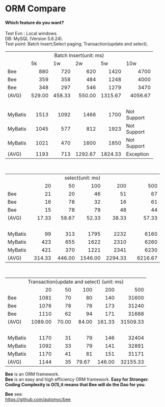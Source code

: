 
ORM Compare
=========
#### Which feature do you want?	

Test Evn : Local windows.  
DB: MySQL (Version 5.6.24).  
Test point: Batch Insert;Select paging; Transaction(update and select).  

<table cellspacing="0" cellpadding="0">
  <col width="62" />
  <col width="69" />
  <col width="64" />
  <col width="69" span="2" />
  <col width="96" />
  <tr height="19">
    <td colspan="6" height="19" width="429"><div align="center">Batch Insert(unit: ms)</div></td>
  </tr>
  <tr height="19">
    <td height="19">　</td>
    <td>5k</td>
    <td>1w</td>
    <td>2w</td>
    <td>5w</td>
    <td>10w</td>
  </tr>
  <tr height="19">
    <td height="19">Bee</td>
    <td align="right">880</td>
    <td align="right">720</td>
    <td align="right">620</td>
    <td align="right">1420</td>
    <td align="right">4700</td>
  </tr>
  <tr height="19">
    <td height="19">Bee</td>
    <td align="right">359</td>
    <td align="right">358</td>
    <td align="right">484</td>
    <td align="right">1248</td>
    <td align="right">4000</td>
  </tr>
  <tr height="19">
    <td height="19">Bee</td>
    <td align="right">348</td>
    <td align="right">297</td>
    <td align="right">546</td>
    <td align="right">1279</td>
    <td align="right">3470</td>
  </tr>
  <tr height="19">
    <td height="19">(AVG)</td>
    <td align="right">529.00 </td>
    <td align="right">458.33 </td>
    <td align="right">550.00 </td>
    <td align="right">1315.67 </td>
    <td align="right">4056.67 </td>
  </tr>
  <tr height="10">
    <td height="10">　</td>
    <td>　</td>
    <td>　</td>
    <td>　</td>
    <td>　</td>
    <td>　</td>
  </tr>
  <tr height="19">
    <td height="19">MyBatis</td>
    <td align="right">1513</td>
    <td align="right">1092</td>
    <td align="right">1466</td>
    <td align="right">1700</td>
    <td>Not Support</td>
  </tr>
  <tr height="19">
    <td height="19">MyBatis</td>
    <td align="right">1045</td>
    <td align="right">577</td>
    <td align="right">812</td>
    <td align="right">1923</td>
    <td>Not Support</td>
  </tr>
  <tr height="19">
    <td height="19">MyBatis</td>
    <td align="right">1021</td>
    <td align="right">470</td>
    <td align="right">1600</td>
    <td align="right">1850</td>
    <td>Not Support</td>
  </tr>
  <tr height="19">
    <td height="19">(AVG)</td>
    <td align="right">1193</td>
    <td align="right">713</td>
    <td align="right">1292.67 </td>
    <td align="right">1824.33 </td>
    <td>Exception</td>
  </tr>
</table>
<p>&nbsp;</p>
<table cellspacing="0" cellpadding="0">
  <col width="62" />
  <col width="69" />
  <col width="64" />
  <col width="69" span="2" />
  <col width="96" />
 <tr height="19">
    <td colspan="6" height="19" width="429"><div align="center">select(unit: ms)</div></td>
  </tr>
  <tr height="19">
    <td width="62" height="19">　</td>
    <td width="69" align="right">20</td>
    <td width="64" align="right">50</td>
    <td width="69" align="right">100</td>
    <td width="69" align="right">200</td>
    <td width="96" align="right">500</td>
  </tr>
  <tr height="19">
    <td height="19">Bee</td>
    <td align="right">21</td>
    <td align="right">20</td>
    <td align="right">46</td>
    <td align="right">51</td>
    <td align="right">67</td>
  </tr>
  <tr height="19">
    <td height="19">Bee</td>
    <td align="right">16</td>
    <td align="right">78</td>
    <td align="right">32</td>
    <td align="right">16</td>
    <td align="right">61</td>
  </tr>
  <tr height="19">
    <td height="19">Bee</td>
    <td align="right">15</td>
    <td align="right">78</td>
    <td align="right">79</td>
    <td align="right">48</td>
    <td align="right">44</td>
  </tr>
  <tr height="19">
    <td height="19">(AVG)</td>
    <td align="right">17.33 </td>
    <td align="right">58.67 </td>
    <td align="right">52.33 </td>
    <td align="right">38.33 </td>
    <td align="right">57.33 </td>
  </tr>
  <tr height="9">
    <td height="9">　</td>
    <td>　</td>
    <td>　</td>
    <td>　</td>
    <td>　</td>
    <td>　</td>
  </tr>
  <tr height="19">
    <td height="19">MyBatis</td>
    <td align="right">99</td>
    <td align="right">313</td>
    <td align="right">1795</td>
    <td align="right">2232</td>
    <td align="right">6160</td>
  </tr>
  <tr height="19">
    <td height="19">MyBatis</td>
    <td align="right">423</td>
    <td align="right">655</td>
    <td align="right">1622</td>
    <td align="right">2310</td>
    <td align="right">6260</td>
  </tr>
  <tr height="19">
    <td height="19">MyBatis</td>
    <td align="right">421</td>
    <td align="right">370</td>
    <td align="right">1221</td>
    <td align="right">2341</td>
    <td align="right">6230</td>
  </tr>
  <tr height="19">
    <td height="19">(AVG)</td>
    <td align="right">314.33 </td>
    <td align="right">446.00 </td>
    <td align="right">1546.00 </td>
    <td align="right">2294.33 </td>
    <td align="right">6216.67 </td>
  </tr>
</table>
<p>&nbsp;</p>
<table cellspacing="0" cellpadding="0">
  <col width="62" />
  <col width="69" />
  <col width="64" />
  <col width="69" span="2" />
  <col width="96" />
  <tr height="19">
    <td colspan="6" height="19" width="429"><div align="center">Transaction(update and select) (unit: ms)</div></td>
  </tr>
  <tr height="19">
    <td height="19">　</td>
    <td align="right">20</td>
    <td align="right">50</td>
    <td align="right">100</td>
    <td align="right">200</td>
    <td align="right">500</td>
  </tr>
  <tr height="19">
    <td height="19">Bee</td>
    <td align="right">1081</td>
    <td align="right">70</td>
    <td align="right">80</td>
    <td align="right">140</td>
    <td align="right">31600</td>
  </tr>
  <tr height="19">
    <td height="19">Bee</td>
    <td align="right">1076</td>
    <td align="right">78</td>
    <td align="right">78</td>
    <td align="right">173</td>
    <td align="right">31240</td>
  </tr>
  <tr height="19">
    <td height="19">Bee</td>
    <td align="right">1110</td>
    <td align="right">62</td>
    <td align="right">94</td>
    <td align="right">171</td>
    <td align="right">31688</td>
  </tr>
  <tr height="19">
    <td height="19">(AVG)</td>
    <td align="right">1089.00 </td>
    <td align="right">70.00 </td>
    <td align="right">84.00 </td>
    <td align="right">161.33 </td>
    <td align="right">31509.33 </td>
  </tr>
  <tr height="10">
    <td height="10">　</td>
    <td>　</td>
    <td>　</td>
    <td>　</td>
    <td>　</td>
    <td>　</td>
  </tr>
  <tr height="19">
    <td height="19">MyBatis</td>
    <td align="right">1170</td>
    <td align="right">31</td>
    <td align="right">79</td>
    <td align="right">146</td>
    <td align="right">32404</td>
  </tr>
  <tr height="19">
    <td height="19">MyBatis</td>
    <td align="right">1092</td>
    <td align="right">33</td>
    <td align="right">79</td>
    <td align="right">141</td>
    <td align="right">32891</td>
  </tr>
  <tr height="19">
    <td height="19">MyBatis</td>
    <td align="right">1170</td>
    <td align="right">41</td>
    <td align="right">81</td>
    <td align="right">151</td>
    <td align="right">31171</td>
  </tr>
  <tr height="19">
    <td height="19">(AVG)</td>
    <td align="right">1144</td>
    <td align="right">35</td>
    <td>79.67 </td>
    <td align="right">146.00 </td>
    <td align="right">32155.33 </td>
  </tr>
</table>


**Bee** is an ORM framework.   
**Bee** is an easy and high efficiency ORM framework. **Easy for Stronger.**   
**Coding Complexity is O(1),it means that Bee will do the Dao for you**.  

**Bee** see:  
https://github.com/automvc/bee  

